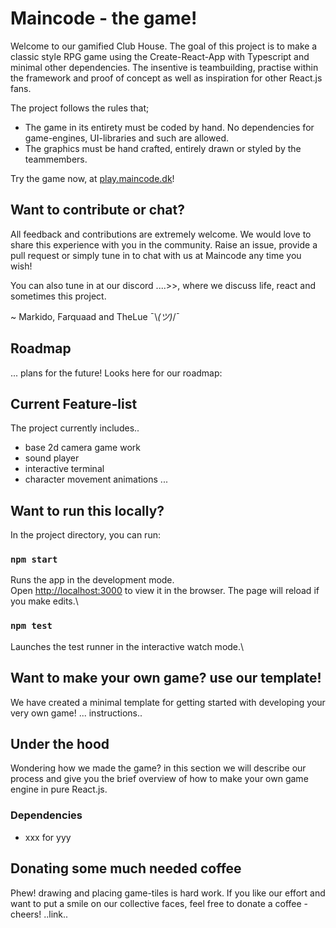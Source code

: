 # Maincode - the game!
Welcome to our gamified Club House. The goal of this project is to make a classic style RPG game using the Create-React-App with Typescript and minimal other dependencies. The insentive is teambuilding, practise within the framework and proof of concept as well as inspiration for other React.js fans.

The project follows the rules that;
- The game in its entirety must be coded by hand. No dependencies for game-engines, UI-libraries and such are allowed.
- The graphics must be hand crafted, entirely drawn or styled by the teammembers.

Try the game now, at [play.maincode.dk]()!

## Want to contribute or chat?
All feedback and contributions are extremely welcome. We would love to share this experience with you in the community.
Raise an issue, provide a pull request or simply tune in to chat with us at Maincode any time you wish!

You can also tune in at our discord ....>>, where we discuss life, react and sometimes this project.

~ Markido, Farquaad and TheLue ¯\\_(ツ)_/¯

## Roadmap
... plans for the future! Looks here for our roadmap:

## Current Feature-list
The project currently includes..
- base 2d camera game work
- sound player
- interactive terminal
- character movement animations
...

## Want to run this locally?
In the project directory, you can run:

### `npm start`
Runs the app in the development mode.\
Open [http://localhost:3000](http://localhost:3000) to view it in the browser.
The page will reload if you make edits.\

### `npm test`
Launches the test runner in the interactive watch mode.\

## Want to make your own game? use our template!
We have created a minimal template for getting started with developing your very own game!
... instructions..

## Under the hood
Wondering how we made the game? in this section we will describe our process and give you the brief overview of how to make your own game engine in pure React.js.

### Dependencies
- xxx for yyy


## Donating some much needed coffee
Phew! drawing and placing game-tiles is hard work. If you like our effort and want to put a smile on our collective faces, feel free to donate a coffee - cheers! ..link..
